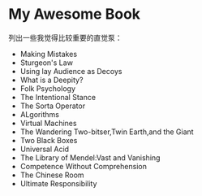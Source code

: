 # My Awesome Book

列出一些我觉得比较重要的直觉泵：
* Making Mistakes
* Sturgeon's Law
* Using lay Audience as Decoys
* What is a Deepity?
* Folk Psychology
* The Intentional Stance
* The Sorta Operator
* ALgorithms
* Virtual Machines
* The Wandering Two-bitser,Twin Earth,and the Giant
* Two Black Boxes
* Universal Acid
* The Library of Mendel:Vast and Vanishing
* Competence Without Comprehension
* The Chinese Room
* Ultimate Responsibility
